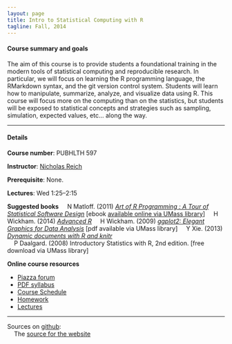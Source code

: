 ```yaml
---
layout: page
title: Intro to Statistical Computing with R
tagline: Fall, 2014
---
```



#### Course summary and goals

The aim of this course is to provide students a foundational training in the modern tools of statistical computing and reproducible research. In particular, we will focus on learning the R programming language, the RMarkdown syntax, and the git version control system. Students will learn how to manipulate, summarize, analyze, and visualize data using R. This course will focus more on the computing than on the statistics, but students will be exposed to statistical concepts and strategies such as sampling, simulation, expected values, etc... along the way. 

---

#### Details

**Course number**: PUBHLTH 597

**Instructor**: [Nicholas Reich](http://people.umass.edu/nick)

<!--**Office hours**: Wed 9&ndash;10-->

**Prerequisite**: None.

**Lectures**: Wed 1:25&ndash;2:15

<!--**[Resources and further reading](pages/resources.html)** -->

**Suggested books** 
&nbsp; &nbsp; N Matloff. (2011) _[Art of R Programming : A Tour of Statistical Software Design](http://www.nostarch.com/artofr.htm)_ [ebook [available online via UMass library](http://silk.library.umass.edu/login?url=http://site.ebrary.com/lib/umassa/Top?id=10513550)]
&nbsp; &nbsp; H Wickham. (2014) _[Advanced R](http://adv-r.had.co.nz/)_
&nbsp; &nbsp; H Wickham. (2009) _[ggplot2: Elegant Graphics for Data Analysis](http://www.amazon.com/ggplot2-Elegant-Graphics-Data-Analysis/dp/0387981403/)_ [pdf available via UMass library]
&nbsp; &nbsp; Y Xie. (2013) _[Dynamic documents with R and knitr](http://www.amazon.com/exec/obidos/ASIN/1482203537/7210-20)_<br>
&nbsp; &nbsp; P Daalgard. (2008) Introductory Statistics with R, 2nd edition. [free download via UMass library]  

**Online course resources**

* [Piazza forum](http://piazza.com/umass/fall2014/pubhlth597/home)
* [PDF syllabus](assets/statComp2014_ReichSyllabus.pdf)
* [Course Schedule](pages/schedule.html)
* [Homework](pages/homework.html)
* [Lectures](pages/lectures.html)


---

Sources on [github](http://github.com):<br>
&nbsp; &nbsp; The [source for the website](https://github.com/nickreich/statComp2014/tree/gh-pages) 
